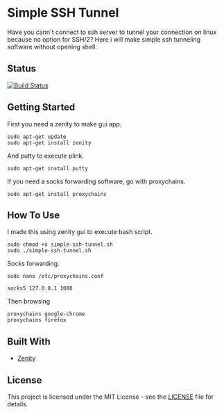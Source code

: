 # Simple SSH Tunnel

Have you cann't connect to ssh server to tunnel your connection on linux because no option for SSH/2? Here i will make simple ssh tunneling software without opening shell.

## Status

[![Build Status](https://travis-ci.org/theagusp/simple-ssh-tunnel.svg?branch=master)](https://travis-ci.org/theagusp/simple-ssh-tunnel)

## Getting Started

First you need a zenity to make gui app.

```
sudo apt-get update
sudo apt-get install zenity
```

And putty to execute plink.

```
sudo apt-get install putty
```

If you need a socks forwarding software, go with proxychains.

```
sudo apt-get install proxychains
```

## How To Use

I made this using zenity gui to execute bash script.

```
sudo chmod +x simple-ssh-tunnel.sh
sudo ./simple-ssh-tunnel.sh
```

Socks forwarding.

```
sudo nano /etc/proxychains.conf
```
```
socks5 127.0.0.1 1080
```

Then browsing 

```
proxychains google-chrome
proxychains firefox
```

## Built With

* [Zenity](https://help.gnome.org/users/zenity/) 


## License

This project is licensed under the MIT License - see the [LICENSE](LICENSE.md) file for details.
